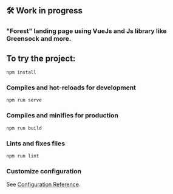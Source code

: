 ## 🛠 Work in progress
### "Forest" landing page using VueJs and Js library like Greensock and more.



## To try the project:
```
npm install
```

### Compiles and hot-reloads for development
```
npm run serve
```

### Compiles and minifies for production
```
npm run build
```

### Lints and fixes files
```
npm run lint
```

### Customize configuration
See [Configuration Reference](https://cli.vuejs.org/config/).
